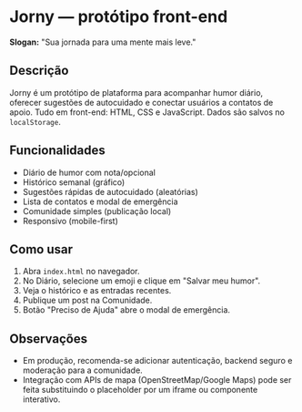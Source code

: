 # Jorny — protótipo front-end

**Slogan:** "Sua jornada para uma mente mais leve."

## Descrição
Jorny é um protótipo de plataforma para acompanhar humor diário, oferecer sugestões de autocuidado e conectar usuários a contatos de apoio. Tudo em front-end: HTML, CSS e JavaScript. Dados são salvos no `localStorage`.

## Funcionalidades
- Diário de humor com nota/opcional
- Histórico semanal (gráfico)
- Sugestões rápidas de autocuidado (aleatórias)
- Lista de contatos e modal de emergência
- Comunidade simples (publicação local)
- Responsivo (mobile-first)

## Como usar
1. Abra `index.html` no navegador.
2. No Diário, selecione um emoji e clique em "Salvar meu humor".
3. Veja o histórico e as entradas recentes.
4. Publique um post na Comunidade.
5. Botão "Preciso de Ajuda" abre o modal de emergência.

## Observações
- Em produção, recomenda-se adicionar autenticação, backend seguro e moderação para a comunidade.
- Integração com APIs de mapa (OpenStreetMap/Google Maps) pode ser feita substituindo o placeholder por um iframe ou componente interativo.

